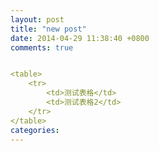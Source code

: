 ```yaml
---
layout: post
title: "new post"
date: 2014-04-29 11:38:40 +0800
comments: true


<table>
	<tr>
		<td>测试表格</td>
		<td>测试表格2</td>
	</tr>
</table>
categories: 
---
```

